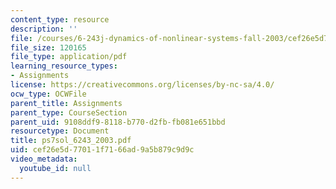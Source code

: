 ```yaml
---
content_type: resource
description: ''
file: /courses/6-243j-dynamics-of-nonlinear-systems-fall-2003/cef26e5d77011f7166ad9a5b879c9d9c_ps7sol_6243_2003.pdf
file_size: 120165
file_type: application/pdf
learning_resource_types:
- Assignments
license: https://creativecommons.org/licenses/by-nc-sa/4.0/
ocw_type: OCWFile
parent_title: Assignments
parent_type: CourseSection
parent_uid: 9108ddf9-8118-b770-d2fb-fb081e651bbd
resourcetype: Document
title: ps7sol_6243_2003.pdf
uid: cef26e5d-7701-1f71-66ad-9a5b879c9d9c
video_metadata:
  youtube_id: null
---
```

